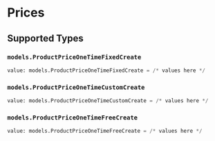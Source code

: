 # Prices


## Supported Types

### `models.ProductPriceOneTimeFixedCreate`

```python
value: models.ProductPriceOneTimeFixedCreate = /* values here */
```

### `models.ProductPriceOneTimeCustomCreate`

```python
value: models.ProductPriceOneTimeCustomCreate = /* values here */
```

### `models.ProductPriceOneTimeFreeCreate`

```python
value: models.ProductPriceOneTimeFreeCreate = /* values here */
```

